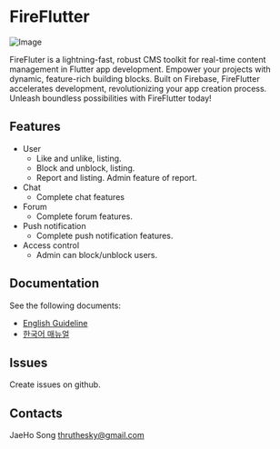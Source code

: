 # FireFlutter


![Image](https://github.com/thruthesky/fireflutter/blob/main/docs/assets/images/fireflutter_title_image.png?raw=true)

FireFluter is a lightning-fast, robust CMS toolkit for real-time content management in Flutter app development. Empower your projects with dynamic, feature-rich building blocks. Built on Firebase, FireFlutter accelerates development, revolutionizing your app creation process. Unleash boundless possibilities with FireFlutter today!

## Features

- User
  - Like and unlike, listing.
  - Block and unblock, listing.
  - Report and listing. Admin feature of report.
- Chat
  - Complete chat features
- Forum
  - Complete forum features.
- Push notification
  - Complete push notification features.
- Access control
  - Admin can block/unblock users.



## Documentation

See the following documents:

- [English Guideline](https://thruthesky.github.io/fireflutter/english/)
- [한국어 매뉴얼](https://thruthesky.github.io/fireflutter/korean/)


## Issues

Create issues on github.


## Contacts

JaeHo Song
thruthesky@gmail.com


